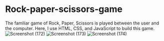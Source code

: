 # Rock-paper-scissors-game
The familiar game of Rock, Paper, Scissors is played between the user and the computer. Here, I use HTML, CSS, and JavaScript to build this game.
![Screenshot (172)](https://github.com/ADITYAYADAV1101/Rock-paper-scissors-game/assets/161303398/0c06ed5b-dfe6-4c79-af45-06eb4216a386)
![Screenshot (173)](https://github.com/ADITYAYADAV1101/Rock-paper-scissors-game/assets/161303398/97b22bab-cc75-41cd-9ec7-20f239fe5e69)
![Screenshot (174)](https://github.com/ADITYAYADAV1101/Rock-paper-scissors-game/assets/161303398/da0111e8-d52e-4aee-a464-3b6399355905)
